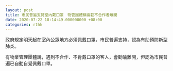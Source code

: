 ```yaml
---
layout: post
title: 市民普遍支持室內戴口罩　物管團體稱會勸不合作者離開
date: 2020-07-22 18:14:49.000000000 +08:00
categories: rthk
---
```


政府規定明天起在室內公眾地方必須佩戴口罩，市民普遍支持，認為有助預防新型肺炎。

有物業管理團體說，遇到不合作、不肯戴口罩的客人，會勸喻離開，但認為市民普遍已自動自覺佩戴口罩。
